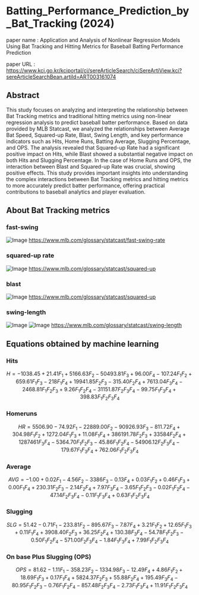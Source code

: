 # Batting_Performance_Prediction_by_Bat_Tracking (2024)

paper name : Application and Analysis of Nonlinear Regression Models Using Bat Tracking and Hitting Metrics for Baseball Batting Performance Prediction

paper URL : https://www.kci.go.kr/kciportal/ci/sereArticleSearch/ciSereArtiView.kci?sereArticleSearchBean.artiId=ART003161074

## Abstract
This study focuses on analyzing and interpreting the relationship between Bat Tracking metrics and traditional hitting metrics using non-linear regression analysis to predict baseball batter performance.
Based on data provided by MLB Statcast, we analyzed the relationships between Average Bat Speed, Squared-up Rate, Blast, Swing Length, and key performance indicators such as Hits, Home Runs, Batting Average, Slugging Percentage, and OPS. The analysis revealed that Squared-up Rate had a significant positive impact on Hits, while Blast showed a substantial negative impact on both Hits and Slugging Percentage. In the case of Home Runs and OPS, the interaction between Blast and Squared-up Rate was crucial, showing positive effects. This study provides important insights into understanding the complex interactions between Bat Tracking metrics and hitting metrics to more accurately predict batter performance, offering practical contributions to baseball analytics and player evaluation.

## About Bat Tracking metrics
### fast-swing
![Image](https://github.com/user-attachments/assets/f53591b9-f99f-4a06-90aa-99ab07cd6442)
https://www.mlb.com/glossary/statcast/fast-swing-rate
### squared-up rate
![Image](https://github.com/user-attachments/assets/820cf2c3-0ec8-4e85-9c94-ce6308d8176c)
https://www.mlb.com/glossary/statcast/squared-up
### blast
![Image](https://github.com/user-attachments/assets/f531d692-30d4-473e-8821-ef8437dd1640)
https://www.mlb.com/glossary/statcast/squared-up
### swing-length
![Image](https://github.com/user-attachments/assets/d9e38dae-bc1b-49fc-be34-6f3d14979be2)
![Image](https://github.com/user-attachments/assets/dc5b3ec5-7e41-4927-8cac-9d50eaf9bfb1)
https://www.mlb.com/glossary/statcast/swing-length

## Equations obtained by machine learning
### Hits
$$H = -1038.45 + 21.41F_1 + 5166.63F_2 - 50493.81F_3 + 96.00F_4 - 107.24F_1F_2 + 659.61F_1F_3 - 218F_1F_4 + 19941.85F_2F_3 - 315.40F_2F_4 + 7613.04F_3F_4 - 2468.81F_1F_2F_3 + 9.26F_1F_2F_4 - 31151.87F_2F_3F_4 - 99.75F_1F_3F_4 + 398.83F_1F_2F_3F_4
$$

### Homeruns
$$HR = 5506.90 - 74.92F_1 - 22889.00F_2 - 90926.93F_3 - 811.72F_4 + 304.98F_1F_2 + 1272.04F_1F_3 + 11.08F_1F_4 + 386191.78F_2F_3 + 33584F_2F_4 + 1287461F_3F_4 - 5364.70F_1F_2F_3 - 45.86F_1F_2F_4 - 54906.12F_2F_3F_4 - 179.67F_1F_3F_4 + 762.06F_1F_2F_3F_4
$$

### Average
$$AVG = -1.00 + 0.02F_1 - 4.56F_2 - 3386F_3 - 0.13F_4 + 0.03F_1F_2 + 0.46F_1F_3 + 0.00F_1F_4 + 230.31F_2F_3 - 2.14F_2F_4 + 7.97F_3F_4 - 3.65F_1F_2F_3 - 0.02F_1F_2F_4 - 47.14F_2F_3F_4 - 0.11F_1F_3F_4 + 0.63F_1F_2F_3F_4
$$

### Slugging
$$SLG = 51.42 - 0.71F_1 - 233.81F_2 - 895.67F_3 - 7.87F_4 + 3.21F_1F_2 + 12.65F_1F_3 + 0.11F_1F_4 + 3908.40F_2F_3 + 36.25F_2F_4 + 130.38F_3F_4 - 54.78F_1F_2F_3 - 0.50F_1F_2F_4 - 571.00F_2F_3F_4 - 1.84F_1F_3F_4 + 7.99F_1F_2F_3F_4
$$

### On base Plus Slugging (OPS)
$$OPS = 81.62 - 1.11F_1 - 358.23F_2 - 1334.98F_3 - 12.49F_4 + 4.86F_1F_2 + 18.69F_1F_3 + 0.17F_1F_4 + 5824.37F_2F_3 + 55.88F_2F_4 + 195.49F_3F_4 - 80.95F_1F_2F_3 - 0.76F_1F_2F_4 - 857.48F_2F_3F_4 - 2.73F_1F_3F_4 + 11.91F_1F_2F_3F_4
$$
